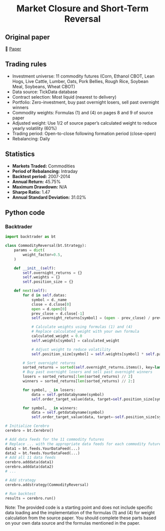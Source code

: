 <div align="center">
  <h1>Market Closure and Short-Term Reversal</h1>
</div>

## Original paper

📕 [Paper](https://papers.ssrn.com/sol3/papers.cfm?abstract_id=2730304)

## Trading rules

- Investment universe: 11 commodity futures (Corn, Ethanol CBOT, Lean Hogs, Live Cattle, Lumber, Oats, Pork Bellies, Rough Rice, Soybean Meal, Soybeans, Wheat CBOT)
- Data source: TickData database
- Contract selection: Most liquid (nearest to delivery)
- Portfolio: Zero-investment, buy past overnight losers, sell past overnight winners
- Commodity weights: Formulas (1) and (4) on pages 8 and 9 of source paper
- Adjusted weight: Use 1/2 of source paper’s calculated weight to reduce yearly volatility (60%)
- Trading period: Open-to-close following formation period (close-open)
- Rebalancing: Daily

## Statistics

- **Markets Traded:** Commodities
- **Period of Rebalancing:** Intraday
- **Backtest period:** 2007-2014
- **Annual Return:** 45.75%
- **Maximum Drawdown:** N/A
- **Sharpe Ratio:** 1.47
- **Annual Standard Deviation:** 31.02%

## Python code

### Backtrader

```python
import backtrader as bt

class CommodityReversal(bt.Strategy):
    params = dict(
        weight_factor=0.5,
    )

    def __init__(self):
        self.overnight_returns = {}
        self.weights = {}
        self.position_size = {}

    def next(self):
        for d in self.datas:
            symbol = d._name
            close = d.close[0]
            open = d.open[0]
            prev_close = d.close[-1]
            self.overnight_returns[symbol] = (open - prev_close) / prev_close

            # Calculate weights using formulas (1) and (4)
            # Replace calculated_weight with your own formula
            calculated_weight = 0.0
            self.weights[symbol] = calculated_weight

            # Adjust weight to reduce volatility
            self.position_size[symbol] = self.weights[symbol] * self.params.weight_factor * self.broker.get_cash()

        # Sort overnight returns
        sorted_returns = sorted(self.overnight_returns.items(), key=lambda x: x[1])
        # Buy past overnight losers and sell past overnight winners
        losers = sorted_returns[:len(sorted_returns) // 2]
        winners = sorted_returns[len(sorted_returns) // 2:]

        for symbol, _ in losers:
            data = self.getdatabyname(symbol)
            self.order_target_value(data, target=self.position_size[symbol])

        for symbol, _ in winners:
            data = self.getdatabyname(symbol)
            self.order_target_value(data, target=-self.position_size[symbol])

# Initialize Cerebro
cerebro = bt.Cerebro()

# Add data feeds for the 11 commodity futures
# Replace ... with the appropriate data feeds for each commodity future
data1 = bt.feeds.YourDataFeed(...)
data2 = bt.feeds.YourDataFeed(...)
# Add all 11 data feeds
cerebro.adddata(data1)
cerebro.adddata(data2)
# ...

# Add strategy
cerebro.addstrategy(CommodityReversal)

# Run backtest
results = cerebro.run()
```

Note: The provided code is a starting point and does not include specific data loading and the implementation of the formulas (1) and (4) for weight calculation from the source paper. You should complete these parts based on your own data source and the formulas mentioned in the paper.